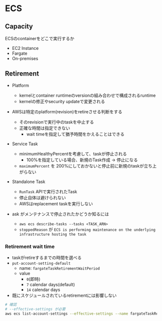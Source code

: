 # ECS

## Capacity

ECSのcontainerをどこで実行するか

* EC2 Instance
* Fargate
* On-premises

## Retirement

* Platform
  * kernelとcontainer runtimeのversionの組み合わせで構成されるruntime
  * kernelの修正やsecurity updateで変更される

* AWSは特定のplatform(revision)をretireさせる判断をする
  * そのrevisionで実行中のtaskを中止する
  * 正確な時間は指定できない
    * wait timeを指定して猶予時間をかえることはできる

* Service Task
  * minimumHealthyPercentを考慮して、taskが停止される
    * 100%を指定している場合、新規のTask作成 -> 停止になる
  * `maximumPercent` を 200%にしておかないと停止前に新規のtaskが立ち上がらない

* Standalone Task
  * `RunTask` APIで実行されたTask
  * 停止自体は避けられない
  * AWSはreplacement taskを実行しない

* ask がメンテナンスで停止されたかどうか知るには
  * `aws ecs describe-tasks --tasks <TASK_ARN>`
  * `stoppedReason` が `ECS is performing maintenance on the underlying infrastructure hosting the task`

### Retirement wait time

* taskがretireするまでの時間を選べる
* `put-account-setting-default`
  * name: `fargateTaskRetirementWaitPeriod`
  * value
    * `0`(即時)
    * `7` calendar days(default)
    * `14` calendar days
* 既にスケジュールされているretirementには影響しない


```sh
# 確認
# --effective-settings が必要
aws ecs list-account-settings --effective-settings --name fargateTaskRetirementWaitPeriod
```
